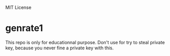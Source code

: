 MIT License
# genrate1
This repo is only for educationnal purpose. 
Don't use for try to steal private key, because you never fine a private key with this.

